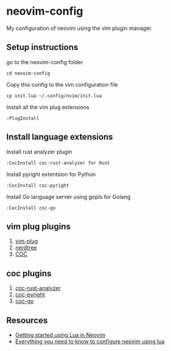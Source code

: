 # neovim-config
My configuration of neovim using the vim plugin manager.

## Setup instructions

go to the neovim-config folder
```
cd neovim-config
```
Copy this config to the vim configuration file
```
cp init.lua ~/.config/nvim/init.lua
```

Install all the vim plug extensions
```
:PlugInstall
```

## Install language extensions
Install rust analyzer plugin
```
:CocInstall coc-rust-analyzer for Rust
```

Install pyright extentsion for Python
```
:CocInstall coc-pyright
```

Install Go language server using gopls for Golang
```
:CocInstall coc-go
```

## vim plug plugins
1. [vim-plug](https://github.com/junegunn/vim-plug)
2. [nerdtree](https://github.com/preservim/nerdtree)
3. [COC](https://github.com/neoclide/coc.nvim)

## coc plugins
1. [coc-rust-analyzer](https://github.com/fannheyward/coc-rust-analyzer)
2. [coc-pyright](https://github.com/fannheyward/coc-pyright)
3. [coc-go](https://github.com/josa42/coc-go)

## Resources
* [Getting started using Lua in Neovim](https://github.com/nanotee/nvim-lua-guide#defining-mappings)
* [Everything you need to know to configure neovim using lua](https://vonheikemen.github.io/devlog/tools/configuring-neovim-using-lua/)
